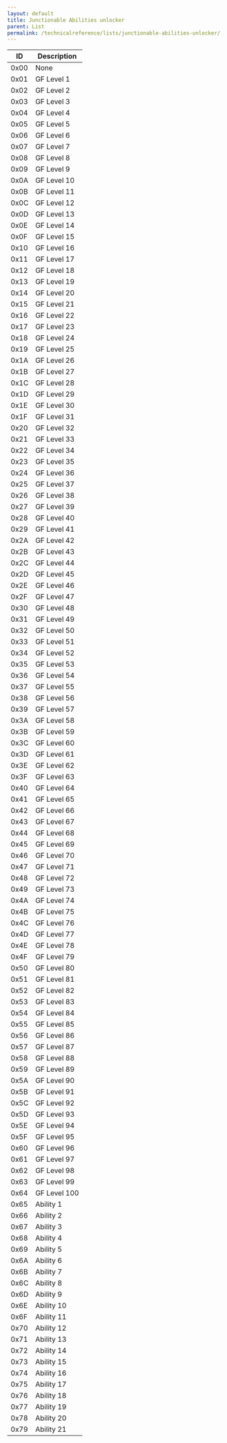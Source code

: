```yaml
---
layout: default
title: Junctionable Abilities unlocker
parent: List
permalink: /technicalreference/lists/junctionable-abilities-unlocker/
---
```


| ID   | Description  |
|------|--------------|
| 0x00 | None         |
| 0x01 | GF Level 1   |
| 0x02 | GF Level 2   |
| 0x03 | GF Level 3   |
| 0x04 | GF Level 4   |
| 0x05 | GF Level 5   |
| 0x06 | GF Level 6   |
| 0x07 | GF Level 7   |
| 0x08 | GF Level 8   |
| 0x09 | GF Level 9   |
| 0x0A | GF Level 10  |
| 0x0B | GF Level 11  |
| 0x0C | GF Level 12  |
| 0x0D | GF Level 13  |
| 0x0E | GF Level 14  |
| 0x0F | GF Level 15  |
| 0x10 | GF Level 16  |
| 0x11 | GF Level 17  |
| 0x12 | GF Level 18  |
| 0x13 | GF Level 19  |
| 0x14 | GF Level 20  |
| 0x15 | GF Level 21  |
| 0x16 | GF Level 22  |
| 0x17 | GF Level 23  |
| 0x18 | GF Level 24  |
| 0x19 | GF Level 25  |
| 0x1A | GF Level 26  |
| 0x1B | GF Level 27  |
| 0x1C | GF Level 28  |
| 0x1D | GF Level 29  |
| 0x1E | GF Level 30  |
| 0x1F | GF Level 31  |
| 0x20 | GF Level 32  |
| 0x21 | GF Level 33  |
| 0x22 | GF Level 34  |
| 0x23 | GF Level 35  |
| 0x24 | GF Level 36  |
| 0x25 | GF Level 37  |
| 0x26 | GF Level 38  |
| 0x27 | GF Level 39  |
| 0x28 | GF Level 40  |
| 0x29 | GF Level 41  |
| 0x2A | GF Level 42  |
| 0x2B | GF Level 43  |
| 0x2C | GF Level 44  |
| 0x2D | GF Level 45  |
| 0x2E | GF Level 46  |
| 0x2F | GF Level 47  |
| 0x30 | GF Level 48  |
| 0x31 | GF Level 49  |
| 0x32 | GF Level 50  |
| 0x33 | GF Level 51  |
| 0x34 | GF Level 52  |
| 0x35 | GF Level 53  |
| 0x36 | GF Level 54  |
| 0x37 | GF Level 55  |
| 0x38 | GF Level 56  |
| 0x39 | GF Level 57  |
| 0x3A | GF Level 58  |
| 0x3B | GF Level 59  |
| 0x3C | GF Level 60  |
| 0x3D | GF Level 61  |
| 0x3E | GF Level 62  |
| 0x3F | GF Level 63  |
| 0x40 | GF Level 64  |
| 0x41 | GF Level 65  |
| 0x42 | GF Level 66  |
| 0x43 | GF Level 67  |
| 0x44 | GF Level 68  |
| 0x45 | GF Level 69  |
| 0x46 | GF Level 70  |
| 0x47 | GF Level 71  |
| 0x48 | GF Level 72  |
| 0x49 | GF Level 73  |
| 0x4A | GF Level 74  |
| 0x4B | GF Level 75  |
| 0x4C | GF Level 76  |
| 0x4D | GF Level 77  |
| 0x4E | GF Level 78  |
| 0x4F | GF Level 79  |
| 0x50 | GF Level 80  |
| 0x51 | GF Level 81  |
| 0x52 | GF Level 82  |
| 0x53 | GF Level 83  |
| 0x54 | GF Level 84  |
| 0x55 | GF Level 85  |
| 0x56 | GF Level 86  |
| 0x57 | GF Level 87  |
| 0x58 | GF Level 88  |
| 0x59 | GF Level 89  |
| 0x5A | GF Level 90  |
| 0x5B | GF Level 91  |
| 0x5C | GF Level 92  |
| 0x5D | GF Level 93  |
| 0x5E | GF Level 94  |
| 0x5F | GF Level 95  |
| 0x60 | GF Level 96  |
| 0x61 | GF Level 97  |
| 0x62 | GF Level 98  |
| 0x63 | GF Level 99  |
| 0x64 | GF Level 100 |
| 0x65 | Ability 1    |
| 0x66 | Ability 2    |
| 0x67 | Ability 3    |
| 0x68 | Ability 4    |
| 0x69 | Ability 5    |
| 0x6A | Ability 6    |
| 0x6B | Ability 7    |
| 0x6C | Ability 8    |
| 0x6D | Ability 9    |
| 0x6E | Ability 10   |
| 0x6F | Ability 11   |
| 0x70 | Ability 12   |
| 0x71 | Ability 13   |
| 0x72 | Ability 14   |
| 0x73 | Ability 15   |
| 0x74 | Ability 16   |
| 0x75 | Ability 17   |
| 0x76 | Ability 18   |
| 0x77 | Ability 19   |
| 0x78 | Ability 20   |
| 0x79 | Ability 21   |